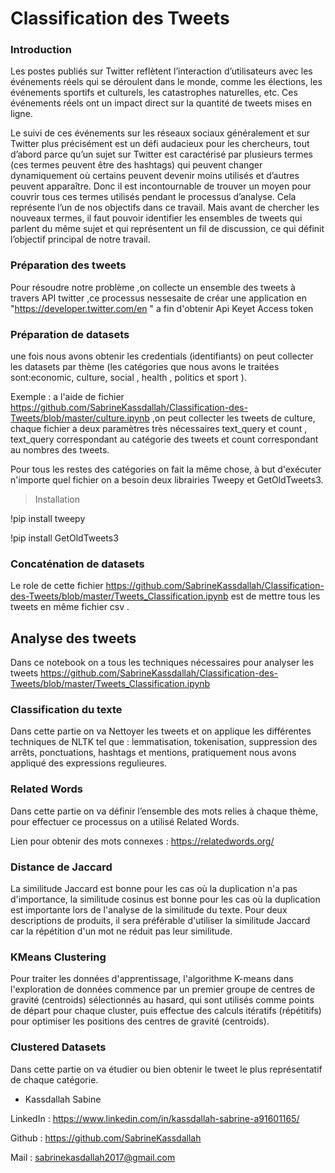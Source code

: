 # Classification des Tweets 

###  Introduction


Les postes publiés sur Twitter reflètent l’interaction d’utilisateurs avec les événements réels qui se déroulent dans le monde, comme les élections,
les événements sportifs et culturels, les catastrophes naturelles, etc. Ces événements réels ont un impact direct sur la quantité de tweets mises en ligne.

Le suivi de ces événements sur les réseaux sociaux généralement et sur Twitter plus précisément est un défi audacieux pour les chercheurs, tout d’abord parce
qu’un sujet sur Twitter est caractérisé par plusieurs termes (ces termes peuvent être des hashtags) qui peuvent changer dynamiquement où certains peuvent
devenir moins utilisés et d’autres peuvent apparaître. Donc il est incontournable de trouver un moyen pour couvrir tous ces termes utilisés pendant le processus d’analyse. Cela représente l’un de nos objectifs dans ce travail. Mais avant de chercher les nouveaux termes, il faut pouvoir identifier les ensembles de tweets
qui parlent du même sujet et qui représentent un fil de discussion, ce qui définit l’objectif principal de notre travail.

### Préparation des tweets

Pour résoudre notre problème ,on collecte un ensemble des tweets à travers API twitter ,ce processus nessesaite de créar une application en "https://developer.twitter.com/en " a fin d'obtenir Api Keyet Access token 

### Préparation de datasets 

une fois nous avons obtenir les credentials (identifiants) on peut collecter les datasets par thème (les catégories que nous avons le traitées sont:economic, culture, social , health , politics et sport ).

Exemple : a l'aide de fichier https://github.com/SabrineKassdallah/Classification-des-Tweets/blob/master/culture.ipynb ,on peut collecter les tweets de culture, chaque fichier a deux paramètres très nécessaires text_query et count , text_query correspondant au catégorie des tweets et count correspondant au  nombres des tweets.

Pour tous les restes des catégories on fait la même chose, à but d'exécuter n'importe quel fichier on a besoin deux librairies Tweepy et GetOldTweets3.

> Installation 

!pip install tweepy

!pip install GetOldTweets3

###  Concaténation de datasets

Le role de cette fichier https://github.com/SabrineKassdallah/Classification-des-Tweets/blob/master/Tweets_Classification.ipynb est de mettre tous les tweets en même fichier csv .

##  Analyse des tweets

Dans ce notebook on a tous les techniques nécessaires pour analyser les tweets https://github.com/SabrineKassdallah/Classification-des-Tweets/blob/master/Tweets_Classification.ipynb


###  Classification du texte 

Dans cette partie on va Nettoyer les tweets et on applique les différentes techniques de NLTK tel que : lemmatisation, tokenisation, suppression des arrêts, ponctuations, hashtags et mentions, pratiquement nous avons appliqué des expressions regulieures.

###  Related Words

Dans cette partie on va définir l’ensemble des mots relies à chaque thème, pour effectuer ce processus on a utilisé Related Words.

Lien pour obtenir des mots connexes : https://relatedwords.org/


###  Distance de Jaccard

La similitude Jaccard est bonne pour les cas où la duplication n'a pas d'importance, la similitude cosinus est bonne pour les cas où la duplication est importante lors de l'analyse de la similitude du texte. Pour deux descriptions de produits, il sera préférable d'utiliser la similitude Jaccard car la répétition d'un mot ne réduit pas leur similitude.

### KMeans Clustering

Pour traiter les données d'apprentissage, l'algorithme K-means dans l'exploration de données commence par un premier groupe de centres de gravité (centroids) sélectionnés au hasard, qui sont utilisés comme points de départ pour chaque cluster, puis effectue des calculs itératifs (répétitifs) pour optimiser les positions des centres de gravité (centroids).

### Clustered Datasets 

Dans cette partie on va étudier ou bien obtenir le tweet le plus représentatif de chaque catégorie.


* Kassdallah Sabine 

LinkedIn : https://www.linkedin.com/in/kassdallah-sabrine-a91601165/

Github : https://github.com/SabrineKassdallah

Mail : sabrinekasdallah2017@gmail.com

 

